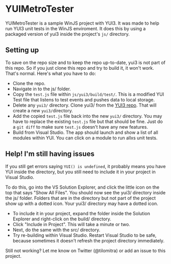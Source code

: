 YUIMetroTester
==============

YUIMetroTester is a sample WinJS project with YUI3. It was made to help run YUI3 unit tests in the WinJS enviroment.
It does this by using a packaged version of yui3 inside the project's `js/` directory.

Setting up
----------

To save on the repo size and to keep the repo up-to-date, yui3 is not part of this repo. So if you just clone this repo and try to build it, it won't work.
That's normal. Here's what you have to do:

* Clone the repo.
* Navigate in to the js/ folder.
* Copy the `test.js` file within `js/yui3/build/test/`. This is a modified YUI Test file that listens to test events and pushes data to local storage.
* Delete any `yui3/` directory. Clone yui3/ from the [YUI3 repo](http://github.com/yui/yui3/). That will create a new `yui3/`directory.
* Add the copied `test.js` file back into the new `yui3/` directory. You may have to replace the existing `test.js` file but that should be fine. Just do a `git diff` to make sure `test.js` doesn't have any new features.
* Build from Visual Studio. The app should launch and show a list of all modules within YUI. You can click on a module to run allxs unit tests.


Help! I'm still having issues
-----------------------------

If you still get errors saying `YUI() is undefined`, it probably means you have YUI inside the directory, but you still need to include it in your project in Visual Studio.

To do this, go into the VS Solution Explorer, and click the little icon on the top that says "Show All Files".
You should now see the yui3/ directory inside the js/ folder. Folders that are in the directory but not part of the project show up with a dotted icon. Your yui3/ directory may have a dotted icon.

* To include it in your project, expand the folder inside the Solution Explorer and right-click on the build/ directory.
* Click "Include in Project". This will take a minute or two.
* Next, do the same with the src/ directory.
* Try re-building within Visual Studio. Restart Visual Studio to be safe, because sometimes it doesn't refresh the project directory immediately.


Still not working? Let me know on Twitter (@tilomitra) or add an issue to this project.
